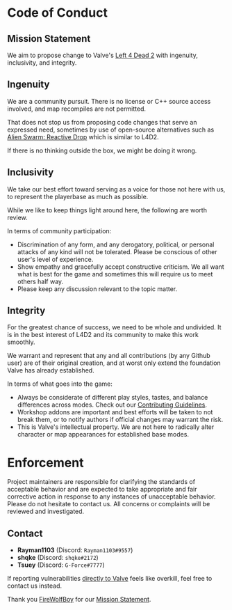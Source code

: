 # Code of Conduct

## Mission Statement

We aim to propose change to Valve's [Left 4 Dead 2](https://store.steampowered.com/app/550/Left_4_Dead_2/) with ingenuity, inclusivity, and integrity.

## Ingenuity

We are a community pursuit. There is no license or C++ source access involved, and map recompiles are not permitted.

That does not stop us from proposing code changes that serve an expressed need, sometimes by use of open-source alternatives such as [Alien Swarm: Reactive Drop](https://github.com/ReactiveDrop/reactivedrop_public_src) which is similar to L4D2.

If there is no thinking outside the box, we might be doing it wrong.

## Inclusivity

We take our best effort toward serving as a voice for those not here with us, to represent the playerbase as much as possible.

While we like to keep things light around here, the following are worth review.

In terms of community participation:

- Discrimination of any form, and any derogatory, political, or personal attacks of any kind will not be tolerated. Please be conscious of other user's level of experience.
- Show empathy and gracefully accept constructive criticism. We all want what is best for the game and sometimes this will require us to meet others half way.
- Please keep any discussion relevant to the topic matter.

## Integrity

For the greatest chance of success, we need to be whole and undivided. It is in the best interest of L4D2 and its community to make this work smoothly.

We warrant and represent that any and all contributions (by any Github user) are of their original creation, and at worst only extend the foundation Valve has already established.

In terms of what goes into the game:

- Always be considerate of different play styles, tastes, and balance differences across modes. Check out our [Contributing Guidelines](/CONTRIBUTING.md).
- Workshop addons are important and best efforts will be taken to not break them, or to notify authors if official changes may warrant the risk.
- This is Valve's intellectual property. We are not here to radically alter character or map appearances for established base modes.

# Enforcement

Project maintainers are responsible for clarifying the standards of acceptable behavior and are expected to take appropriate and fair corrective action in response to any instances of unacceptable behavior. Please do not hesitate to contact us. All concerns or complaints will be reviewed and investigated.

## Contact

- **Rayman1103** (Discord: `Rayman1103#9557`)
- **shqke** (Discord: `shqke#2172`)
- **Tsuey** (Discord: `G-Force#7777`)

If reporting vulnerabilities [directly to Valve](https://github.com/Tsuey/Sandbox_Docs/security/policy) feels like overkill, feel free to contact us instead.

Thank you [FireWolfBoy](https://steamcommunity.com/profiles/76561198124623521) for our [Mission Statement](/CODE_OF_CONDUCT.md#Mission-Statement).
